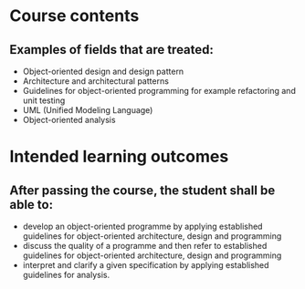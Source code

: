 # Course contents

## Examples of fields that are treated:
* Object-oriented design and design pattern  
* Architecture and architectural patterns  
* Guidelines for object-oriented programming for example refactoring and unit testing 
* UML (Unified Modeling Language)  
* Object-oriented analysis  

# Intended learning outcomes

## After passing the course, the student shall be able to: 
* develop an object-oriented programme by applying established guidelines for object-oriented architecture, design and programming
* discuss the quality of a programme and then refer to established guidelines for object-oriented architecture, design and programming
* interpret and clarify a given specification by applying established guidelines for analysis. 

